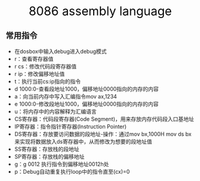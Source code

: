 <div align="center"> <font size="6" color="black"><strong></strong>8086 assembly language</font> </div>

## 常用指令

* 在dosbox中输入debug进入debug模式
* r：查看寄存器值
* r cs：修改代码段寄存器值
* r ip：修改偏移地址值
* t：执行当前cs:ip指向的指令
* d 1000:0-查看段地址1000，偏移地址0000指向的内存的内容
* a：向当前内存中写入汇编指令mov ax,1234
* e 1000:0-修改段地址1000，偏移地址0000指向的内存的内容
* u：将内存中的内容解释为汇编语言
* CS寄存器：代码段寄存器(Code Segment)，用来存放内存代码段入口基地址
* IP寄存器：指令指针寄存器(Instruction Pointer)
* DS寄存器：存放要访问数据的段地址-操作：通过mov bx,1000H  mov ds bx来实现将数据放入ds寄存器中，从而修改为想要的段地址值
* SS寄存器：存放栈的段地址
* SP寄存器：存放栈的偏移地址
* g：g 0012 执行指令到偏移地址0012h处
* p：Debug自动重复执行loop中的指令直至(cx)=0